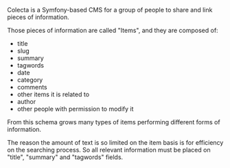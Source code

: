 Colecta is a Symfony-based CMS for a group of people to share and link pieces of information.

Those pieces of information are called "Items", and they are composed of:
  - title
  - slug
  - summary
  - tagwords
  - date
  - category
  - comments
  - other items it is related to
  - author
  - other people with permission to modify it
  
From this schema grows many types of items performing different forms of information.

The reason the amount of text is so limited on the item basis is for efficiency on the searching process. So all relevant information must be placed on "title", "summary" and "tagwords" fields.

